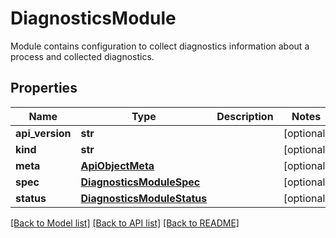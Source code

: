 # DiagnosticsModule

Module contains configuration to collect diagnostics information about a process and collected diagnostics.
## Properties
Name | Type | Description | Notes
------------ | ------------- | ------------- | -------------
**api_version** | **str** |  | [optional] 
**kind** | **str** |  | [optional] 
**meta** | [**ApiObjectMeta**](ApiObjectMeta.md) |  | [optional] 
**spec** | [**DiagnosticsModuleSpec**](DiagnosticsModuleSpec.md) |  | [optional] 
**status** | [**DiagnosticsModuleStatus**](DiagnosticsModuleStatus.md) |  | [optional] 

[[Back to Model list]](../README.md#documentation-for-models) [[Back to API list]](../README.md#documentation-for-api-endpoints) [[Back to README]](../README.md)


